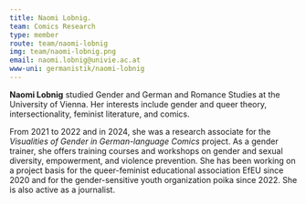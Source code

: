 ```yaml
---
title: Naomi Lobnig.
team: Comics Research
type: member
route: team/naomi-lobnig
img: team/naomi-lobnig.png
email: naomi.lobnig@univie.ac.at
www-uni: germanistik/naomi-lobnig
---
```


**Naomi Lobnig** studied Gender and German and Romance Studies at the University of Vienna. Her interests include gender and queer theory, intersectionality, feminist literature, and comics.

<!-- more -->

From 2021 to 2022 and in 2024, she was a research associate for the _Visualities of Gender in German-language Comics_ project. As a gender trainer, she offers training courses and workshops on gender and sexual diversity, empowerment, and violence prevention. She has been working on a project basis for the queer-feminist educational association EfEU since 2020 and for the gender-sensitive youth organization poika since 2022. She is also active as a journalist.
